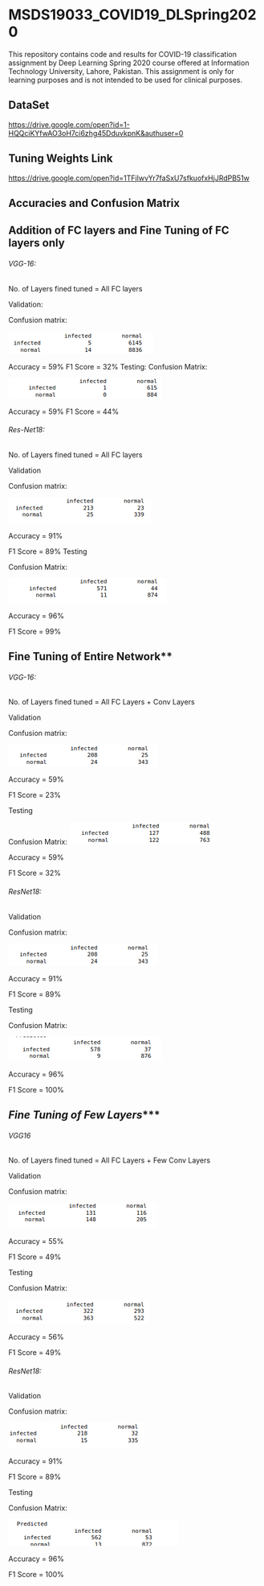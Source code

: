 # MSDS19033_COVID19_DLSpring2020
This repository contains code and results for COVID-19 classification assignment by Deep Learning Spring 2020 course offered at Information Technology University, Lahore, Pakistan. This assignment is only for learning purposes and is not intended to be used for clinical purposes.

## DataSet
https://drive.google.com/open?id=1-HQQciKYfwAO3oH7ci6zhg45DduvkpnK&authuser=0

## Tuning Weights Link

https://drive.google.com/open?id=1TFjIwvYr7faSxU7sfkuofxHjJRdPB51w

## Accuracies and Confusion Matrix

## Addition of FC layers and Fine Tuning of FC layers only

###### VGG-16:

No. of Layers fined tuned = All FC layers

Validation:
  
  Confusion matrix:
  
   ![](images/vgg1.png)

  Accuracy = 59%
  F1 Score = 32%
Testing:
  Confusion Matrix:
    
   ![](images/vgg2.png)

    
  Accuracy = 59%
  F1 Score = 44%
  
###### Res-Net18:


No. of Layers fined tuned = All FC layers

Validation

  Confusion matrix:
    
  ![](images/rss1.png)

    
  Accuracy = 91%
  
  F1 Score = 89%
Testing

  Confusion Matrix:
  
  ![](images/rss2.png)

  Accuracy = 96%
  
  F1 Score = 99%

## **********Fine Tuning of Entire Network************

###### VGG-16:

No. of Layers fined tuned = All FC Layers + Conv Layers

Validation

  Confusion matrix:
  
   ![](images/vgg3.png)

  Accuracy = 59%
  
  F1 Score = 23%
  
Testing

  Confusion Matrix:
   ![](images/vgg4.png)

  Accuracy = 59%
  
  F1 Score = 32%
  
###### ResNet18:

Validation

  Confusion matrix:
  
  ![](images/rss3.png)

  Accuracy = 91%
  
  F1 Score = 89%
  
Testing

  Confusion Matrix:
  
   ![](images/rss4.png)

  Accuracy = 96%
  
  F1 Score = 100%
  
## ***********Fine Tuning of Few Layers**************

###### VGG16

No. of Layers fined tuned = All FC Layers + Few Conv Layers

Validation

  Confusion matrix:
  
   ![](images/vgg5.png)

  Accuracy = 55%
  
  F1 Score = 49%
  
Testing

  Confusion Matrix:
  
   ![](images/vgg6.png)

  Accuracy = 56%
  
  F1 Score = 49%

###### ResNet18:

Validation

  Confusion matrix:
  
  ![](images/rss5.png)

  
  Accuracy = 91%
  
  F1 Score = 89%
  
Testing

  Confusion Matrix:

  ![](images/rss6.png)

  Accuracy = 96%
  
  F1 Score = 100%
  

